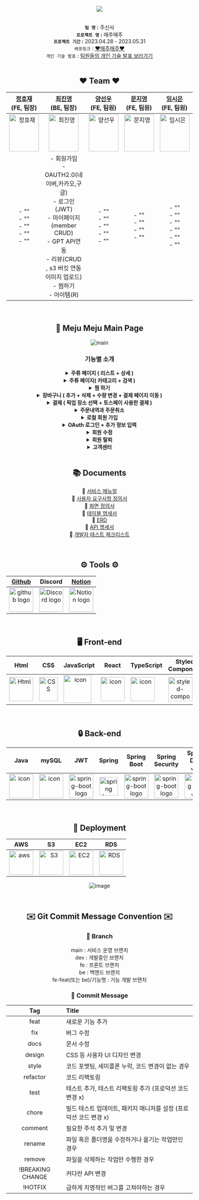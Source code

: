 
<div align="center"> 
  
<img src="https://user-images.githubusercontent.com/120298421/235462156-5259531a-4f4c-4a20-83ab-03c69a41d098.png"></br>
</br>

**`팀 명` :** 주신사 </br>
**`프로젝트 명` :** 매주매주 </br>
**`프로젝트 기간` :** 2023.04.28 - 2023.05.31 </br>
`배포링크` :  [ ❤️매주매주❤️ ](http://codestates-main-mejumeju.s3-website.ap-northeast-2.amazonaws.com/) </br>
`개인 기술 발표` : [팀원들의 개인 기술 발표 보러가기](https://www.youtube.com/watch?v=Syx-0-BSedY) <br/>
</br>

## ❤️ Team ❤️

| <a href="https://github.com/JHJFE" target="_blank">정호재</a><br>(FE, 팀장) | <a href="https://github.com/jy3026" target="_blank">최진영</a><br>(BE, 팀장) | <a href="https://github.com/sunwoo020" target="_blank">양선우</a><br>(FE, 팀원) | <a href="https://github.com/mongzii" target="_blank">문지영</a><br>(FE, 팀원) | <a href="https://github.com/sineTlsl" target="_blank">임시은</a><br>(FE, 팀원) | <a href="https://github.com/taegyun0903" target="_blank">임태균</a><br>(BE, 팀원) | <a href="https://github.com/KYOOKANG" target="_blank">고유강</a><br>(BE, 팀원) |
| :--: | :--: | :--: | :--: | :--: | :--: | :--: |
| <img alt="정호재" src="이미지" height="100" width="80"> | <img alt="최진영" src="https://github.com/codestates-seb/seb43_main_006/assets/89833446/18074943-fdf2-4175-a8e8-00387e8226f7" height="100" width="80"> | <img alt="양선우" src="이미지" height="100" width="80"> | <img alt="문지영" src="이미지" height="100" width="80"> | <img alt="임시은" src="이미지" height="100" width="80"> | <img alt="임태균" src="이미지" height="100" width="80"> | <img alt="고유강" src="https://github.com/codestates-seb/seb43_main_006/assets/89833446/096605f8-06e4-41c0-9321-3fed3cd77197" height="100" width="80"> 
|- "" </br> - "" </br> - "" </br> - "" </br> - "" </br>| - 회원가입 </br> - OAUTH2.0(네이버,카카오,구글) </br> - 로그인(JWT) </br> - 마이페이지(member CRUD) </br> - GPT API연동 </br> - 리뷰(CRUD , s3 버킷 연동 이미지 업로드)</br> - 찜하기 </br> - 아이템(R) </br>|-  "" </br> - "" </br> - "" </br> - "" </br> - ""| - "" </br> - "" </br> - "" </br>- "" </br> |- "" </br> - "" </br> - "" </br> - "" </br> - "" </br> - "" </br> | - AWS 배포 담당 </br> - 아이템(CUD) </br> - 카트(CRUD) </br> | - 매장(CRUD) </br> - 주문 정보 관리(CRD) </br> - 결제 연동(Tosspayments) </br>


<br/>

## 📄 Meju Meju Main Page
![main](https://github.com/codestates-seb/seb43_main_006/assets/89833446/0e47e591-462c-4433-bca5-7d6dca0be9c2)

### 기능별 소개

<details>
<summary><b>주류 페이지 ( 리스트 + 상세 )</b></summary>
<div markdown="1"><br/>

![ItemList](https://github.com/codestates-seb/seb43_main_006/assets/89833446/dfa6bf5b-0065-43cc-ae85-af702ce61688.gif)
<br/>
  
주류에 대한 다양한 정보를 제공합니다. <br/>

</div>
</details>

<details>
<summary><b>주류 페이지( 카테고리 + 검색 )</b></summary>
<div markdown="1"><br/>

![ItemCategoryandsearch](https://github.com/codestates-seb/seb43_main_006/assets/89833446/5d57d073-0765-490a-996f-d24e96387309.gif)

<br/>
  
주류를 카테고리별로 분류하고 검색할 수 있습니다. 이 기능을 통해 원하는 주류를 손쉽게 찾을 수 있습니다. <br/>
  
</div>
</details>

<details>
<summary><b>찜 하기</b></summary>
<div markdown="1"><br/>

![찜하기](https://github.com/codestates-seb/seb43_main_006/assets/89833446/275d5a5d-45a3-4221-9980-9573d33a0246)

<br/>
  
원하는 주류를 찜 리스트에 추가할 수 있습니다. 이를 통해 즐겨찾는 주류를 손쉽게 관리하고, 필요할 때 언제든지 찾아볼 수 있습니다. <br/>
  
</div>
</details>

<details>
<summary><b>장바구니 ( 추가 + 삭제 + 수량 변경 + 결제 페이지 이동 ) </b></summary>
<div markdown="1"><br/>

![장바구니](https://github.com/codestates-seb/seb43_main_006/assets/89833446/482730cb-fa6a-410a-8a20-05268288103a)

<br/>
  
장바구니에 주류를 추가하고, 삭제하며, 수량을 변경할 수 있습니다. 또한, 결제 페이지로 이동하여 주류를 구매할 수 있습니다. 이를 통해 편리하게 주류를 선택하고 구매할 수 있습니다. <br/>
  
</div>
</details>

<details>
<summary><b>결제 ( 픽업 장소 선택 + 토스페이 사용한 결제 )</b></summary>
<div markdown="1"><br/>

![결제](https://github.com/codestates-seb/seb43_main_006/assets/89833446/eb295356-2a94-41b0-a806-a050f16a6d81)

<br/>
  
주류 구매를 위해 픽업 장소를 선택하고, 토스페이를 사용하여 결제를 완료할 수 있습니다. 이를 통해 편리하게 주류를 구매하고 픽업할 수 있습니다. <br/>
  
</div>
</details>

<details>
<summary><b>주문내역과 주문취소</b></summary>
<div markdown="1"><br/>

![주문내역과 주문취소](https://github.com/codestates-seb/seb43_main_006/assets/89833446/a253f78e-9830-4a76-80c2-5df151d31ecc)

<br/>
  
마이페이지에서는 주문 내역을 확인할 수 있으며, 원하는 주문을 취소할 수도 있습니다. 이를 통해 손쉽게 주문 상태를 파악하고 필요에 따라 주문을 관리할 수 있습니다. <br/>
  
</div>
</details>

<details>
<summary><b>로컬 회원 가입</b></summary>
<div markdown="1"><br/>

![로컬회원가입](https://github.com/codestates-seb/seb43_main_006/assets/89833446/b5e979ea-86d1-43bd-a063-50248e13ef5e)
  
<br/>
  
회원가입을 통해 매주매주 사이트 시스템을 활용하실 수 있습니다. 이를 통해 지속적으로 사이트의 다양한 기능과 혜택을 이용하실 수 있습니다. <br/>
  
</div>
</details>

<details>
<summary><b>OAuth 로그인 + 추가 정보 입력</b></summary>
<div markdown="1"><br/>

![오어스 회원가입](https://github.com/codestates-seb/seb43_main_006/assets/89833446/953749aa-b98f-4984-b14f-677f8ab676f9)

<br/>
  
OAuth를 통해 간편하게 로그인할 수 있습니다. <br/>
  
</div>
</details>

<details>
<summary><b>회원 수정</b></summary>
<div markdown="1"><br/>

![회원 수정](https://github.com/codestates-seb/seb43_main_006/assets/89833446/f0dd7384-862a-44ab-8309-a3e67a65ca2f)

<br/>
  
회원 정보 수정 기능을 구현하였습니다. 개인 정보를 업데이트하고 필요한 변경 사항을 반영할 수 있습니다.  <br/>
  
</div>
</details>


<details>
<summary><b>회원 탈퇴</b></summary>
<div markdown="1"><br/>

![회원 탈퇴](https://github.com/codestates-seb/seb43_main_006/assets/89833446/70be7a0b-4cec-481c-a0cc-cc5164543049)

<br/>
  
회원탈퇴 기능을 구현하였습니다. 원하실 경우 사이트에서 간편하게 회원탈퇴를 진행하실 수 있습니다. <br/>
  
</div>
</details>


<details>
<summary><b>고객센터</b></summary>
<div markdown="1"><br/>

![고객센터](https://github.com/codestates-seb/seb43_main_006/assets/89833446/4af47ba3-3e98-4edf-ab15-a73eb9c9d042)

<br/>
  
자주 묻는 질문(FAQ) 섹션에는 다양한 유용한 정보들이 담겨 있습니다. 자주 묻는 질문과 그에 대한 명쾌한 답변을 확인하실 수 있습니다. <br/>
  
</div>
</details>


<br/>


## 📚 Documents

📓 [서비스 메뉴얼](https://www.notion.so/codestates/62386707b0014e6b8c38f244710adca4)<br/>
📕 [사용자 요구사항 정의서](https://cdn.discordapp.com/attachments/1095265921255350284/1112971037500510228/e42aa2f8de37602f.png)<br/>
📗 [화면 정의서](https://codestates.notion.site/789ca0e5dbc7496fbd04970b04018570)<br/>
📘 [테이블 명세서](https://www.notion.so/codestates/ERD-03bdc9b8aa0240df94dc82407023d1b3)<br/>
📙 [ERD](https://www.erdcloud.com/d/Jnpe84PRbuc5vpHfD)<br/>
📔 [API 명세서](https://documenter.getpostman.com/view/25534403/2s93eU2a1P#f16ceb5f-6cfa-46cb-bef8-9e772215a88f)<br/>
📒 [개발자 테스트 체크리스트](https://file.notion.so/f/s/1c1c24d7-ccb7-4daa-99e6-a7125715192d/43%E1%84%80%E1%85%B5-Team-%E1%84%8C%E1%85%AE%E1%84%89%E1%85%B5%E1%86%AB%E1%84%89%E1%85%A1-%E1%84%80%E1%85%A2%E1%84%87%E1%85%A1%E1%86%AF%E1%84%8C%E1%85%A1%E1%84%8E%E1%85%A6%E1%84%8F%E1%85%B3%E1%84%85%E1%85%B5%E1%84%89%E1%85%B3%E1%84%90%E1%85%B33.pdf?id=de750f51-ed78-4b3d-a320-b7ac9a767e2f&table=block&spaceId=82d63a72-8254-4cde-bf1e-b2597b7c099c&expirationTimestamp=1685507891242&signature=i8SWIqObz4Aan1SeSVcyLJn2NqjxbSndT2CLdlVWDns&downloadName=43%E1%84%80%E1%85%B5-Team-%E1%84%8C%E1%85%AE%E1%84%89%E1%85%B5%E1%86%AB%E1%84%89%E1%85%A1-%E1%84%80%E1%85%A2%E1%84%87%E1%85%A1%E1%86%AF%E1%84%8C%E1%85%A1%E1%84%8E%E1%85%A6%E1%84%8F%E1%85%B3%E1%84%85%E1%85%B5%E1%84%89%E1%85%B3%E1%84%90%E1%85%B33.pdf)<br/>

<br/>



## ⚙️ Tools ⚙️ 
| <a href="https://github.com/codestates-seb/seb43_main_006" target="_blank">Github</a> | Discord |<a href="https://www.notion.so/codestates/de750f51ed784b3da320b7ac9a767e2f" target="_blank">Notion</a>|
| :---: | :---: |:---:|
| <img alt="github logo" src="https://techstack-generator.vercel.app/github-icon.svg" width="65" height="65"> | <img alt="Discord logo" src="https://assets-global.website-files.com/6257adef93867e50d84d30e2/62595384e89d1d54d704ece7_3437c10597c1526c3dbd98c737c2bcae.svg" height="65" width="65"> |<img alt="Notion logo" src="https://www.notion.so/cdn-cgi/image/format=auto,width=640,quality=100/front-static/shared/icons/notion-app-icon-3d.png" height="65" width="65">|

<br/>

## 🖥️ Front-end
|Html|CSS|JavaScript|React|TypeScript|Styled-<br>Components|axios|Redux-<br>toolkit|
|:---:|:---:|:---:|:---:|:---:|:---:|:---:|:---:|
|<img alt="Html" src ="https://upload.wikimedia.org/wikipedia/commons/thumb/6/61/HTML5_logo_and_wordmark.svg/440px-HTML5_logo_and_wordmark.svg.png" width="65" height="65" />|<div style="display: flex; align-items: flex-start;"><img src="https://user-images.githubusercontent.com/111227745/210204643-4c3d065c-59ec-481d-ac13-cea795730835.png" alt="CSS" width="50" height="65" /></div>|<div style="display: flex; align-items: flex-start;"><img src="https://techstack-generator.vercel.app/js-icon.svg" alt="icon" width="75" height="75" /></div>|<div style="display: flex; align-items: flex-start;"><img src="https://techstack-generator.vercel.app/react-icon.svg" alt="icon" width="65" height="65" /></div>|<div style="display: flex; align-items: flex-start;"><img src="https://techstack-generator.vercel.app/ts-icon.svg" alt="icon" width="65" height="65" /></div>|<div style="display: flex; align-items: flex-start;"><img src="https://styled-components.com/logo.png" alt="styled-components icon" width="65" height="65" /></div>|<div style="display: flex; align-items: flex-start;"><img src="https://axios-http.com/assets/logo.svg" width="65" height="65"/></div>|<div style="display: flex; align-items: flex-start;"><img src="https://techstack-generator.vercel.app/redux-icon.svg" alt="icon" width="65" height="65" /></div>|
</br>

## 🔒 Back-end
|Java|mySQL|JWT|Spring|Spring<br>Boot|Spring<br>Security|Spring<br> Data JPA|OAuth2.0|
|:---:|:---:|:---:|:---:|:---:|:---:|:---:|:---:|
|<div style="display: flex; align-items: flex-start;"><img src="https://techstack-generator.vercel.app/java-icon.svg" alt="icon" width="65" height="65" /></div>|<div style="display: flex; align-items: flex-start;"><img src="https://techstack-generator.vercel.app/mysql-icon.svg" alt="icon" width="65" height="65" /></div>|<img alt="spring-boot logo" src="https://play-lh.googleusercontent.com/3C-hB-KWoyWzZjUnRsXUPu-bqB3HUHARMLjUe9OmPoHa6dQdtJNW30VrvwQ1m7Pln3A" width="65" height="65" >|<img alt="spring logo" src="https://www.vectorlogo.zone/logos/springio/springio-icon.svg" height="50" width="50" >|<img alt="spring-boot logo" src="https://t1.daumcdn.net/cfile/tistory/27034D4F58E660F616" width="65" height="65" >|<img alt="spring-boot logo" src="https://blog.kakaocdn.net/dn/dIQDQP/btqZ09ESd8T/0ibqtotW52OaJS8HznXDQK/img.png" width="65" height="65" >|<img alt="Spring Data JPA" src="https://noticon-static.tammolo.com/dgggcrkxq/image/upload/v1609094551/noticon/gkcjchloc7f7khlsyyyy.png" width="65" height="65" >|<img alt="OAuth2.0" src="https://github.com/codestates-seb/seb43_main_006/assets/89833446/296ce6f5-8e3b-405b-8b21-19c8d0cb91e7" width="65" height="65" >|
</br>

## 🎁 Deployment
|AWS|S3|EC2|RDS|
|:---:|:---:|:---:|:---:|
|<div style="display: flex; align-items: flex-start;"><img src="https://techstack-generator.vercel.app/aws-icon.svg" alt="aws" width="65" height="65" /></div>| <img alt="S3" src="https://noticon-static.tammolo.com/dgggcrkxq/image/upload/v1567064876/noticon/sb5llmvfubuceldbkmx8.png" width="65" height="65" >| <img alt="EC2" src="https://noticon-static.tammolo.com/dgggcrkxq/image/upload/v1566914173/noticon/kos1xkevxtr81zgwvyoe.svg" width="65" height="65" >|<img alt="RDS" src="https://user-images.githubusercontent.com/116181346/222353450-5c052bbc-3fe8-4429-bc1c-65ffbc1404ed.png" width="65" height="65" > |

![image](https://github.com/codestates-seb/seb43_main_006/assets/119927651/8ef4191d-a19d-4645-b0c7-7803072baba1)

</br>

## ✉️ Git Commit Message Convention ✉️ 

### 🌿 Branch
main : 서비스 운영 브랜치 </br>
dev : 개발중인 브랜치 </br>
fe : 프론트 브랜치 </br>
be : 백엔드 브랜치 </br>
fe-feat(또는 be)/기능명 : 기능 개발 브랜치 </br>

### 💌 Commit Message
|Tag|Title|
|:---:|:---|
|feat|새로운 기능 추가|
|fix|버그 수정|
|docs|문서 수정|
|design|CSS 등 사용자 UI 디자인 변경|
|style|코드 포맷팅, 세미콜론 누락, 코드 변경이 없는 경우|
|refactor|코드 리팩토링|
|test|테스트 추가, 테스트 리팩토링 추가 (프로덕션 코드 변경 x)|
|chore|빌드 테스트 업데이트, 패키지 매니저를 설정 (프로덕션 코드 변경 x)|
|comment|필요한 주석 추가 및 변경
|rename|파일 혹은 폴더명을 수정하거나 옮기는 작업만인 경우
|remove|파일을 삭제하는 작업만 수행한 경우
|!BREAKING CHANGE|커다란 API 변경
|!HOTFIX|급하게 치명적인 버그를 고쳐야하는 경우
</div>

